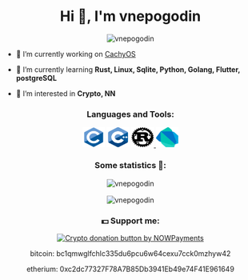 <h1 align="center">Hi 👋, I'm vnepogodin</h1>

<p align="center"> <img src="https://komarev.com/ghpvc/?username=vnepogodin&label=Profile%20views&color=0e75b6&style=flat" alt="vnepogodin" /> </p>

- 🔭 I’m currently working on [CachyOS](https://github.com/CachyOS)

- 🌱 I’m currently learning **Rust, Linux, Sqlite, Python, Golang, Flutter, postgreSQL**

- 🤔 I’m interested in **Crypto, NN**

<h3 align="center">Languages and Tools:</h3>
<p align="center"> <img src="https://raw.githubusercontent.com/devicons/devicon/master/icons/c/c-original.svg" alt="c" width="45" height="40"/> </a> <img src="https://raw.githubusercontent.com/devicons/devicon/master/icons/cplusplus/cplusplus-original.svg" alt="c++" width="45" height="40"/> </a> <a href="https://dart.dev/" target="_blank"> <a href="https://www.rust-lang.org/" target="_blank"> <img src="https://raw.githubusercontent.com/devicons/devicon/master/icons/rust/rust-original.svg" alt="rust" width="45" height="40"/> </a> <img src="https://raw.githubusercontent.com/devicons/devicon/master/icons/dart/dart-original.svg" alt="dart" width="45" height="40"/> </a> </p>


<h3 align="center">Some statistics 👀:</h3>
<p align="center"> <img align="center" src="https://github-readme-stats.vercel.app/api?username=vnepogodin&show_icons=false&locale=en&theme=onedark" alt="vnepogodin" /> </p>
<p align="center"> <img align="center" src=https://github-profile-trophy.vercel.app/?username=vnepogodin&show_icons=false&locale=en&theme=onedark&row=1" alt="vnepogodin" /> </p>


<h3 align="center">💵 Support me:</h3>
<div align="center"><a href="https://nowpayments.io/donation?api_key=5GG55HH-GGPMVZJ-QMB8MR9-B5SP6HP" target="_blank">
 <img src="https://nowpayments.io/images/embeds/donation-button-black.svg" height="60px" alt="Crypto donation button by NOWPayments">
</a></div>
<p align="center"> bitcoin: bc1qmwglfchlc335du6pcu6w64cexu7cck0mzhyw42</p>
<p align="center"> etherium: 0xc2dc77327F78A7B85Db3941Eb49e74F41E961649</p>
